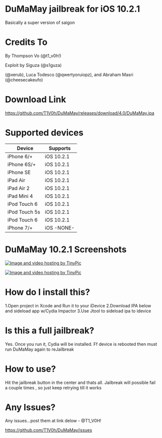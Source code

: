 # DuMaMay jailbreak for iOS 10.2.1

Basically a super version of saigon

# Credits To 

By Thompson Vo (@t1_v0h!)

Exploit by Siguza (@s1guza)

(@xerub), Luca Todesco (@qwertyoruiopz), and Abraham Masri (@cheesecakeufo)

# Download Link

https://github.com/T1V0h/DuMaMay/releases/download/4.0/DuMaMay.ipa

# Supported devices

|    Device     |   Supports   |
|---------------|--------------|
| iPhone 6/+    |  iOS 10.2.1  |
| iPhone 6S/+   |  iOS 10.2.1  |
| iPhone SE     |  iOS 10.2.1  |
| iPad Air      |  iOS 10.2.1  |
| iPad Air 2    |  iOS 10.2.1  |
| iPad Mini 4   |  iOS 10.2.1  |
| iPod Touch 6  |  iOS 10.2.1  |
| iPod Touch 5s |  iOS 10.2.1  |
| iPod Touch 6  |  iOS 10.2.1  |
| iPhone 7/+    |  iOS -NONE-  |

# DuMaMay 10.2.1 Screenshots

<a href="http://tinypic.com?ref=2d2d34z" target="_blank"><img src="http://i64.tinypic.com/2d2d34z.jpg" border="0" alt="Image and video hosting by TinyPic"></a>

<a href="http://tinypic.com?ref=90nint" target="_blank"><img src="http://i67.tinypic.com/90nint.jpg" border="0" alt="Image and video hosting by TinyPic"></a>

# How do I install this?
1.Open project in Xcode and Run it to your iDevice
2.Download IPA below and sideload app w/Cydia Impactor
3.Use Jtool to sideload ipa to idevice 

# Is this a full jailbreak?
Yes. Once you run it, Cydia will be installed.
Ff device is rebooted then must run DuMaMay again to reJailbreak

# How to use?
Hit the jailbreak button in the center and thats all.
Jailbreak will possible fail a couple times , so just keep retrying till it works

# Any Issues?
Any issues...post them at link delow - @T1_V0H!

https://github.com/T1V0h/DuMaMay/issues
